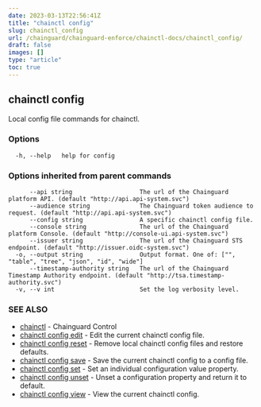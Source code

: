 ```yaml
---
date: 2023-03-13T22:56:41Z
title: "chainctl config"
slug: chainctl_config
url: /chainguard/chainguard-enforce/chainctl-docs/chainctl_config/
draft: false
images: []
type: "article"
toc: true
---
```

## chainctl config

Local config file commands for chainctl.

### Options

```
  -h, --help   help for config
```

### Options inherited from parent commands

```
      --api string                   The url of the Chainguard platform API. (default "http://api.api-system.svc")
      --audience string              The Chainguard token audience to request. (default "http://api.api-system.svc")
      --config string                A specific chainctl config file.
      --console string               The url of the Chainguard platform Console. (default "http://console-ui.api-system.svc")
      --issuer string                The url of the Chainguard STS endpoint. (default "http://issuer.oidc-system.svc")
  -o, --output string                Output format. One of: ["", "table", "tree", "json", "id", "wide"]
      --timestamp-authority string   The url of the Chainguard Timestamp Authority endpoint. (default "http://tsa.timestamp-authority.svc")
  -v, --v int                        Set the log verbosity level.
```

### SEE ALSO

* [chainctl](/chainguard/chainguard-enforce/chainctl-docs/chainctl/)	 - Chainguard Control
* [chainctl config edit](/chainguard/chainguard-enforce/chainctl-docs/chainctl_config_edit/)	 - Edit the current chainctl config file.
* [chainctl config reset](/chainguard/chainguard-enforce/chainctl-docs/chainctl_config_reset/)	 - Remove local chainctl config files and restore defaults.
* [chainctl config save](/chainguard/chainguard-enforce/chainctl-docs/chainctl_config_save/)	 - Save the current chainctl config to a config file.
* [chainctl config set](/chainguard/chainguard-enforce/chainctl-docs/chainctl_config_set/)	 - Set an individual configuration value property.
* [chainctl config unset](/chainguard/chainguard-enforce/chainctl-docs/chainctl_config_unset/)	 - Unset a configuration property and return it to default.
* [chainctl config view](/chainguard/chainguard-enforce/chainctl-docs/chainctl_config_view/)	 - View the current chainctl config.

